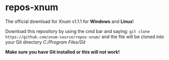 # repos-xnum
The official download for Xnum v1.1.1 for **Windows** and **Linux**!


Download this repository by using the cmd bar and saying:
`git clone https://github.com/xnum-source/repos-xnum/` and the file will be cloned into your Git directory _C:/Program Files/Git_


**Make sure you have Git installed or this will not work!**
